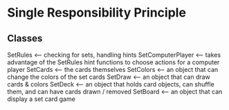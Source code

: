 # Single Responsibility Principle

## Classes

SetRules <-- checking for sets, handling hints
SetComputerPlayer <-- takes advantage of the SetRules hint functions to choose actions for a computer player
SetCards <-- the cards themselves
SetColors <-- an object that can change the colors of the set cards
SetDraw <-- an object that can draw cards & colors
SetDeck <-- an object that holds card objects, can shuffle them, and can have cards drawn / removed
SetBoard <-- an object that can display a set card game
